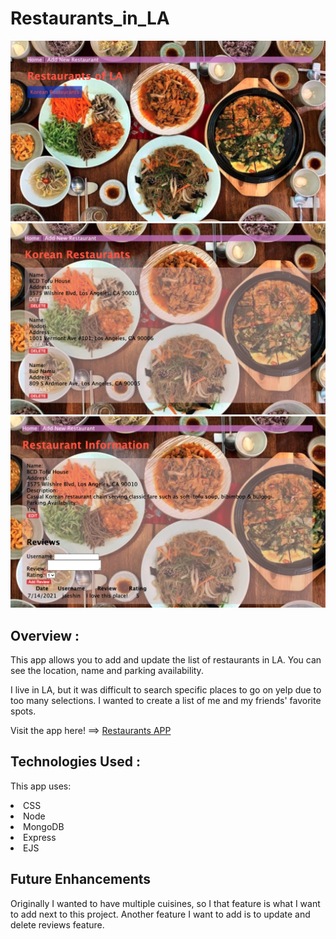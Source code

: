 # Restaurants_in_LA

![Screenshot](/public/images/landing.png)
![Screenshot](/public/images/list.png)
![Screenshot](/public/images/detail.png)

## Overview :

This app allows you to add and update the list of restaurants in LA. You can see the location, name and parking availability.

I live in LA, but it was difficult to search specific places to go on yelp due to too many selections. I wanted to create a list of me and my friends' favorite spots.

Visit the app here! ==> [Restaurants APP](https://project2-restaurants.herokuapp.com/)

## Technologies Used :

This app uses:
<li>CSS
<li>Node
<li>MongoDB
<li>Express
<li>EJS

## Future Enhancements

Originally I wanted to have multiple cuisines, so I that feature is what I want to add next to this project. Another feature I want to add is to update and delete reviews feature.

